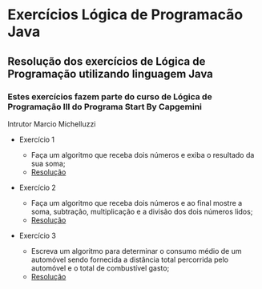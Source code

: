 # Exercícios Lógica de Programacão Java
## Resolução dos exercícios de Lógica de Programação utilizando linguagem Java

### Estes exercícios fazem parte do curso de Lógica de Programação III do Programa Start By Capgemini 
Intrutor  Marcio Michelluzzi

* Exercício 1
   * Faça um algoritmo que receba dois números e exiba o resultado da sua soma;
   * [Resolução](https://github.com/Andreza1251/ExerciciosLogicadeProgramacaoJava/blob/main/src/logicaexerciciosiii/Exercicio01.java)
  
* Exercício 2
   * Faça um algoritmo que receba dois números e ao final mostre a soma, subtração, multiplicação e a divisão 
dos dois números lidos;
  * [Resolução](https://github.com/Andreza1251/ExerciciosLogicadeProgramacaoJava/blob/main/src/logicaexerciciosiii/Exercicios2.java)

* Exercício 3
   * Escreva um algoritmo para determinar o consumo médio de um automóvel sendo fornecida a distância 
total percorrida pelo automóvel e o total de combustível gasto;
   * [Resolução](https://github.com/Andreza1251/ExerciciosLogicadeProgramacaoJava/blob/main/src/logicaexerciciosiii/Exercicio03.java)
